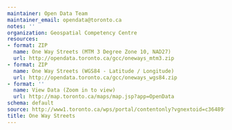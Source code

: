 ```yaml
---
maintainer: Open Data Team
maintainer_email: opendata@toronto.ca
notes: ''
organization: Geospatial Competency Centre
resources:
- format: ZIP
  name: One Way Streets (MTM 3 Degree Zone 10, NAD27)
  url: http://opendata.toronto.ca/gcc/oneways_mtm3.zip
- format: ZIP
  name: One Way Streets (WGS84 - Latitude / Longitude)
  url: http://opendata.toronto.ca/gcc/oneways_wgs84.zip
- format: ''
  name: View Data (Zoom in to view)
  url: http://map.toronto.ca/maps/map.jsp?app=OpenData
schema: default
source: http://www1.toronto.ca/wps/portal/contentonly?vgnextoid=c36489fe9c18b210VgnVCM1000003dd60f89RCRD&vgnextchannel=1a66e03bb8d1e310VgnVCM10000071d60f89RCRD
title: One Way Streets
---
```

